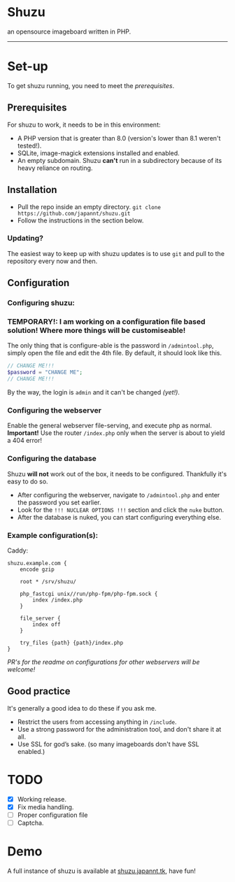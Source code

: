 # Shuzu
an opensource imageboard written in PHP.
___
# Set-up
To get shuzu running, you need to meet the *prerequisites*.

## Prerequisites
For shuzu to work, it needs to be in this environment:
- A PHP version that is greater than 8.0 (version's lower than 8.1 weren't tested!).
- SQLite, image-magick extensions installed and enabled.
- An empty subdomain. Shuzu **can't** run in a subdirectory because of its heavy reliance on routing.

## Installation
 - Pull the repo inside an empty directory. `git clone https://github.com/japannt/shuzu.git`
 - Follow the instructions in the section below.

### Updating?
The easiest way to keep up with shuzu updates is to use `git` and pull to the repository every now and then.

## Configuration
### Configuring shuzu:
### TEMPORARY!: I am working on a configuration file based solution! Where more things will be customiseable!
The only thing that is configure-able is the password in `/admintool.php`, simply open the file and edit the 4th file. By default, it should look like this.
```php
// CHANGE ME!!!
$password = "CHANGE ME";
// CHANGE ME!!!
```
By the way, the login is `admin` and it can't be changed *(yet!)*.

### Configuring the webserver 
Enable the general webserver file-serving, and execute php as normal.  
**Important!** Use the router `/index.php` only when the server is about to yield a 404 error!  

### Configuring the database
Shuzu **will not** work out of the box, it needs to be configured. Thankfully it's easy to do so.
 - After configuring the webserver, navigate to `/admintool.php` and enter the password you set earlier.
 - Look for the `!!! NUCLEAR OPTIONS !!!` section and click the `nuke` button.
 - After the database is nuked, you can start configuring everything else.

### Example configuration(s):

Caddy:
```caddy
shuzu.example.com {
	encode gzip

	root * /srv/shuzu/

	php_fastcgi unix//run/php-fpm/php-fpm.sock {
		index /index.php
	}

	file_server {
		index off
	}

	try_files {path} {path}/index.php
}
```

*PR's for the readme on configurations for other webservers will be welcome!*

## Good practice
It's generally a good idea to do these if you ask me.
 - Restrict the users from accessing anything in `/include`.
 - Use a strong password for the administration tool, and don't share it at all.
 - Use SSL for god’s sake. (so many imageboards don't have SSL enabled.)

# TODO
 - [x] Working release.
 - [x] Fix media handling.
 - [ ] Proper configuration file
 - [ ] Captcha.

# Demo
A full instance of shuzu is available at [shuzu.japannt.tk](https://shuzu.japannt.tk/), have fun!
